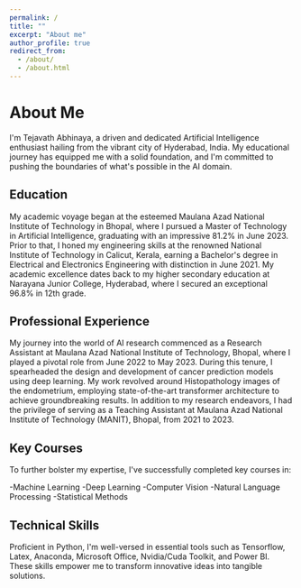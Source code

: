 ```yaml
---
permalink: /
title: ""
excerpt: "About me"
author_profile: true
redirect_from: 
  - /about/
  - /about.html
---
```

About Me
======
I'm Tejavath Abhinaya, a driven and dedicated Artificial Intelligence enthusiast hailing from the vibrant city of Hyderabad, India. My educational journey has equipped me with a solid foundation, and I'm committed to pushing the boundaries of what's possible in the AI domain.

## Education

My academic voyage began at the esteemed Maulana Azad National Institute of Technology in Bhopal, where I pursued a Master of Technology in Artificial Intelligence, graduating with an impressive 81.2% in June 2023. Prior to that, I honed my engineering skills at the renowned National Institute of Technology in Calicut, Kerala, earning a Bachelor's degree in Electrical and Electronics Engineering with distinction in June 2021. My academic excellence dates back to my higher secondary education at Narayana Junior College, Hyderabad, where I secured an exceptional 96.8% in 12th grade.

## Professional Experience

My journey into the world of AI research commenced as a Research Assistant at Maulana Azad National Institute of Technology, Bhopal, where I played a pivotal role from June 2022 to May 2023. During this tenure, I spearheaded the design and development of cancer prediction models using deep learning. My work revolved around Histopathology images of the endometrium, employing state-of-the-art transformer architecture to achieve groundbreaking results.
In addition to my research endeavors, I had the privilege of serving as a Teaching Assistant at Maulana Azad National Institute of Technology (MANIT), Bhopal, from 2021 to 2023.

## Key Courses

To further bolster my expertise, I've successfully completed key courses in:

-Machine Learning
-Deep Learning
-Computer Vision
-Natural Language Processing
-Statistical Methods

## Technical Skills

Proficient in Python, I'm well-versed in essential tools such as Tensorflow, Latex, Anaconda, Microsoft Office, Nvidia/Cuda Toolkit, and Power BI. These skills empower me to transform innovative ideas into tangible solutions.






